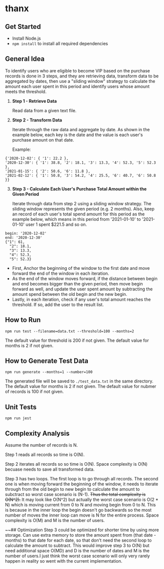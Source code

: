 # thanx

## Get Started
- Install Node.js
- `npm install` to install all required dependencies

## General Idea

To identify users who are eligible to become VIP based on the purchase records is done in 3 steps, and they are retrieving data, transform data to be aggregated by dates, then use a "sliding window" strategy to calculate the amount each user spent in this period and identify users whose amount meets the threshold.

1. **Step 1 - Retrieve Data**
 
   Read data from a given text file.

2. **Step 2 - Transform Data**
 
   Iterate through the raw data and aggregate by date. As shown in the example below, each key is the date and the value is each user's purchase amount on that date.

   Example:
```
{'2020-12-02': { '1': 22.2 },
'2020-12-30': { '1': 38.8, '2': 18.1, '3': 13.3, '4': 52.3, '5': 52.3 },
'2021-01-15': { '2': 50.6, '6': 11.8 },
'2021-02-12': { '1': 50.8, '3': 54.2, '4': 25.5, '6': 40.7, '6': 50.8 }}
```

3. **Step 3 - Calculate Each User's Purchase Total Amount within the Given Period**
 
   Iterate through data from step 2 using a sliding window strategy. The sliding window represents the given period (e.g. 2 months). Also, keep an record of each user's total spend amount for this period as the example below, which means in this period from '2021-01-10' to '2021-01-10' user 1 spent $221.5 and so on.

```
begin: '2020-12-02'
end: '2020-12-30'
{"1": 61,
  "2": 18.1,
  "3": 13.3,
  "4": 52.3,
  "5": 52.3}
```

* First, Anchor the beginning of the window to the first date and move forward the end of the window in each iteration.  
* As the end of the window moves forward, if the distance between begin and end becomes bigger than the given period, then move begin forward as well, and update the user spent amount by subtracting the amount spend between the old begin and the new begin.
* Lastly, in each iteration, check if any user's total amount reaches the threshold. If so, add the user to the result list.


## How to Run
```npm run test --filename=data.txt --threshold=100 --months=2```

The default value for threshold is 200 if not given.
The default value for months is 2 if not given.

## How to Generate Test Data
```npm run generate --months=1 --number=100```

The generated file will be saved to ```./test_data.txt``` in the same directory.
The default value for months is 2 if not given.
The default value for nubmer of records is 100 if not given.

## Unit Tests
```npm run jest```

## Complexity Analysis
Assume the number of records is N.

Step 1 reads all records so time is O(N).

Step 2 iterates all records so so time is O(N). Space complexity is O(N) becuase needs to save all transformed data.

Step 3 has two loops. The first loop is to go through all records. The second one is when moving forward the beginning of the window, it needs to iterate through from the old begin to new begin to calculate the amount to subctract so worst case scenario is (N-1). ~~Thus the total complexity is O(N^2).~~ It may look like O(N^2) but actually the worst case scenario is O(2 * N) which is moving current from 0 to N and moving begin from 0 to N. This is because in the inner loop the begin doesn't go backwards so the most number of moves the inner loop can move is N for the entire process. Space complexity is O(M) and M is the number of users.

~~## Optimization
Step 3 could be optimized for shorter time by using more storage. Can use extra memory to store the amount spent from (that date - months) to that date for each date, so that don't need the second loop to calculate the amount to subtract. This would improve step 3 to O(N) but need additional space O(MD) and D is the number of dates and M is the number of users.I just think the worst case scenario will only very rarely happen in reality so went with the current implementation.
